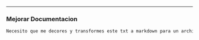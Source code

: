 
---

### Mejorar Documentacion
```markdown
Necesito que me decores y transformes este txt a markdown para un archivo de obsidian, debes utilizar todas las herramientas que proporciona la sintaxis de markdown con el objetivo de que este txt se vea hermoso y sea lindo de leerlo. ¿Puedes hacerlo?
```

